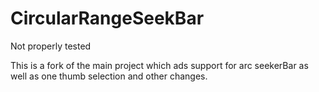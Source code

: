 CircularRangeSeekBar
====================

Not properly tested

This is a fork of the main project which ads support for arc seekerBar as well as one thumb selection and other changes.

